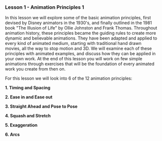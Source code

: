 ### Lesson 1 - Animation Principles 1

In this lesson we will explore some of the basic animation principles, first devised by Disney animators in the 1930's, and finally outlined in the 1981 book "The Illusion of Life" by Ollie Johnston and Frank Thomas. Throughout animation history, these principles became the guiding rules to create more dynamic and believable animations. They have been adapted and applied to every kind of animated medium, starting with traditional hand drawn movies, all the way to stop motion and 3D. We will examine each of these principles with animated examples, and discuss how they can be applied in your own work. At the end of this lesson you will work on few simple animations through exercises that will be the foundation of every animated work you create from then on.

For this lesson we will look into 6 of the 12 animation principles:

**1. Timing and Spacing**

**2. Ease in and Ease out**

**3. Straight Ahead and Pose to Pose**

**4. Squash and Stretch**

**5. Exaggeration**

**6. Arcs**



